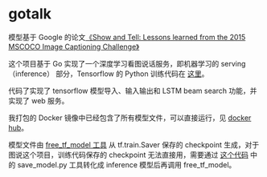 # gotalk

模型基于 Google 的论文[《Show and Tell: Lessons learned from the 2015 MSCOCO Image Captioning Challenge》](https://arxiv.org/pdf/1609.06647.pdf)

这个项目基于 Go 实现了一个深度学习看图说话服务，即机器学习的 serving（inference） 部分，Tensorflow 的 Python 训练代码在 [这里](https://github.com/tensorflow/models/tree/master/im2txt)。

代码了实现了 tensorflow 模型导入、输入输出和 LSTM beam search 功能，并实现了 web 服务。

我打包的 Docker 镜像中已经包含了所有模型文件，可以直接运行，见 [docker hub](https://hub.docker.com/r/unmerged/gotalk/)。	

模型文件由 [free_tf_model 工具](https://github.com/agilab/freeze_tf_model) 从 tf.train.Saver 保存的 checkpoint 生成，对于图说这个项目，训练代码保存的 checkpoint 无法直接用，需要通过 [这个代码](https://github.com/agilab/im2txt) 中的 save_model.py 工具转化成 inference 模型后再调用 free_tf_model。
